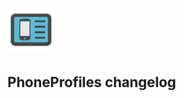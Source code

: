 ![PhoneProfiles icon](../art/ic_launcher_README.png)  

PhoneProfiles changelog
========================
